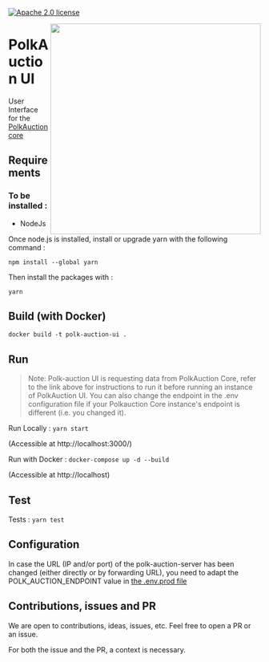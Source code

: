 [![Apache 2.0 license](https://img.shields.io/badge/License-Apache%202.0-blue.svg)](./LICENSE)

<img align="right" width="420" src="https://raw.githubusercontent.com/w3f/General-Grants-Program/master/src/badge_black.svg">

# PolkAuction UI
User Interface for the [PolkAuction core](https://github.com/CrommVardek/polk-auction-core)

## Requirements

### To be installed :

 - NodeJs

Once node.js is installed, install or upgrade yarn with the following command :

`npm install --global yarn`

Then install the packages with :

`yarn`

## Build (with Docker)

`docker build -t polk-auction-ui .`

## Run

> Note: Polk-auction UI is requesting data from PolkAuction Core, refer to the link above for instructions to run it before running an instance of PolkAuction UI. You can also change the endpoint in the .env configuration file if your Polkauction Core instance's endpoint is different (i.e. you changed it).

Run Locally : `yarn start`

(Accessible at http://localhost:3000/)

Run with Docker : `docker-compose up -d --build`

(Accessible at http://localhost)

## Test

Tests : `yarn test`

## Configuration

In case the URL (IP and/or port) of the polk-auction-server has been changed (either directly or by forwarding URL), you need to adapt the POLK_AUCTION_ENDPOINT value in [the .env.prod file](./.env.prod)

## Contributions, issues and PR

We are open to contributions, ideas, issues, etc. Feel free to open a PR or an issue.

For both the issue and the PR, a context is necessary.
